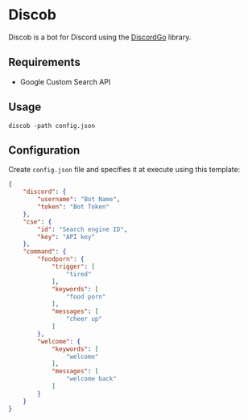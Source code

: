 # Discob

Discob is a bot for Discord using the [DiscordGo](https://github.com/bwmarrin/discordgo) library.

## Requirements

- Google Custom Search API

## Usage

```console
discob -path config.json
```

## Configuration

Create `config.json` file and specifies it at execute using this template:

```json
{
    "discord": {
        "username": "Bot Name",
        "token": "Bot Token"
    },
    "cse": {
        "id": "Search engine ID",
        "key": "API key"
    },
    "command": {
        "foodporn": {
            "trigger": [
                "tired"
            ],
            "keywords": [
                "food porn"
            ],
            "messages": [
                "cheer up"
            ]
        },
        "welcome": {
            "keywords": [
                "welcome"
            ],
            "messages": [
                "welcome back"
            ]
        }
    }
}
```

